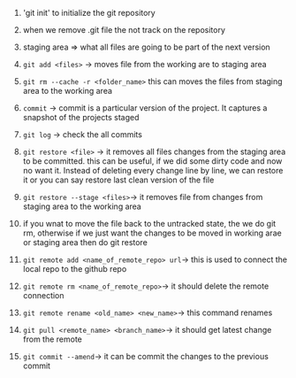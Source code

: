 1. 'git init' to initialize the git repository
2. when we remove .git file the not track on the repository

3. staging area => what all files are going to be part of the next version

4. `git add <files>` -> moves file from the working are to staging area

5. `git rm --cache -r <folder_name>` this can moves the files from staging area to the working area

6. `commit` -> commit is a particular version of the project. It captures a snapshot of the projects staged

7. `git log` -> check the all commits

8. `git restore <file>` -> it removes all files changes from the staging area to be committed. this can be useful, if we did some dirty code and now no want it. Instead of deleting every change line by line, we can restore it or you can say restore last clean version of the file

9. `git restore --stage <files>`-> it removes file from changes from staging area to the working area

10. if you wnat to move the file back to the untracked state, the we do git rm, otherwise if we just want the changes to be moved in working arae or staging area then do git restore

11. `git remote add <name_of_remote_repo> url`-> this is used to connect the local repo to the github repo

12. `git remote rm <name_of_remote_repo>`-> it should delete the remote connection

13. `git remote rename <old_name> <new_name>`-> this command renames

14. `git pull <remote_name> <branch_name>`-> it should get latest change from the remote

15. `git commit --amend`-> it can be commit the changes to the previous commit
